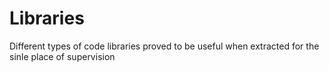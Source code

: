 # Libraries
Different types of code libraries proved to be useful when extracted for the sinle place of supervision
